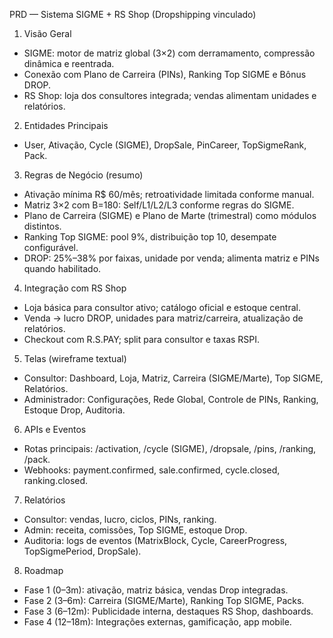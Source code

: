 PRD — Sistema SIGME + RS Shop (Dropshipping vinculado)

1. Visão Geral
- SIGME: motor de matriz global (3×2) com derramamento, compressão dinâmica e reentrada.
- Conexão com Plano de Carreira (PINs), Ranking Top SIGME e Bônus DROP.
- RS Shop: loja dos consultores integrada; vendas alimentam unidades e relatórios.

2. Entidades Principais
- User, Ativação, Cycle (SIGME), DropSale, PinCareer, TopSigmeRank, Pack.

3. Regras de Negócio (resumo)
- Ativação mínima R$ 60/mês; retroatividade limitada conforme manual.
- Matriz 3×2 com B=180: Self/L1/L2/L3 conforme regras do SIGME.
- Plano de Carreira (SIGME) e Plano de Marte (trimestral) como módulos distintos.
- Ranking Top SIGME: pool 9%, distribuição top 10, desempate configurável.
- DROP: 25%–38% por faixas, unidade por venda; alimenta matriz e PINs quando habilitado.

4. Integração com RS Shop
- Loja básica para consultor ativo; catálogo oficial e estoque central.
- Venda → lucro DROP, unidades para matriz/carreira, atualização de relatórios.
- Checkout com R.S.PAY; split para consultor e taxas RSPI.

5. Telas (wireframe textual)
- Consultor: Dashboard, Loja, Matriz, Carreira (SIGME/Marte), Top SIGME, Relatórios.
- Administrador: Configurações, Rede Global, Controle de PINs, Ranking, Estoque Drop, Auditoria.

6. APIs e Eventos
- Rotas principais: /activation, /cycle (SIGME), /dropsale, /pins, /ranking, /pack.
- Webhooks: payment.confirmed, sale.confirmed, cycle.closed, ranking.closed.

7. Relatórios
- Consultor: vendas, lucro, ciclos, PINs, ranking.
- Admin: receita, comissões, Top SIGME, estoque Drop.
- Auditoria: logs de eventos (MatrixBlock, Cycle, CareerProgress, TopSigmePeriod, DropSale).

8. Roadmap
- Fase 1 (0–3m): ativação, matriz básica, vendas Drop integradas.
- Fase 2 (3–6m): Carreira (SIGME/Marte), Ranking Top SIGME, Packs.
- Fase 3 (6–12m): Publicidade interna, destaques RS Shop, dashboards.
- Fase 4 (12–18m): Integrações externas, gamificação, app mobile.

